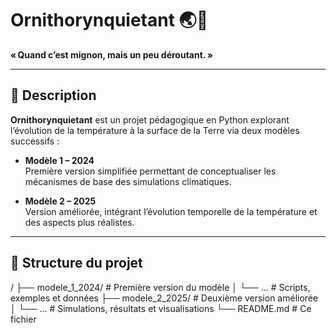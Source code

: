 # Ornithorynquietant 🌏🦆

**« Quand c’est mignon, mais un peu déroutant. »**

---

## 🧭 Description

**Ornithorynquietant** est un projet pédagogique en Python explorant l’évolution de la température à la surface de la Terre via deux modèles successifs :

- **Modèle 1 – 2024**  
  Première version simplifiée permettant de conceptualiser les mécanismes de base des simulations climatiques.

- **Modèle 2 – 2025**  
  Version améliorée, intégrant l’évolution temporelle de la température et des aspects plus réalistes.

---

## 📁 Structure du projet

/
├── modele_1_2024/ # Première version du modèle
│ └── ... # Scripts, exemples et données
├── modele_2_2025/ # Deuxième version améliorée
│ └── ... # Simulations, résultats et visualisations
└── README.md # Ce fichier